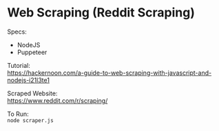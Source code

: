 # Web Scraping (Reddit Scraping)

Specs:
- NodeJS
- Puppeteer

Tutorial:          
https://hackernoon.com/a-guide-to-web-scraping-with-javascript-and-nodejs-i21l3te1

Scraped Website:       
https://www.reddit.com/r/scraping/

To Run:        
```node scraper.js```
